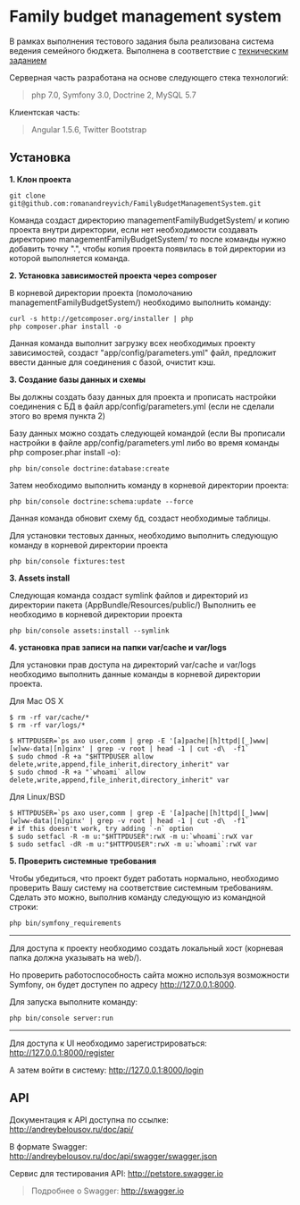 Family budget management system
======================== 

В рамках выполнения тестового задания была реализована система ведения семейного бюджета. Выполнена в соответствие с [техническим заданием]

Серверная часть разработана на основе следующего стека технологий:

> php 7.0, Symfony 3.0, Doctrine 2, MySQL 5.7

Клиентская часть:

> Angular 1.5.6, Twitter Bootstrap


Установка
--------------

**1. Клон проекта**

```
git clone git@github.com:romanandreyvich/FamilyBudgetManagementSystem.git
```

Команда создаст директорию managementFamilyBudgetSystem/ и копию проекта внутри директории, 
если нет необходимости создавать директорию managementFamilyBudgetSystem/ то после команды нужно
добавить точку ".", чтобы копия проекта появилась в той директории из которой выполняется команда.

**2. Установка зависимостей проекта через composer**

В корневой директории проекта (помолочанию managementFamilyBudgetSystem/) необходимо выполнить
команду:

```
curl -s http://getcomposer.org/installer | php
php composer.phar install -o
```
Данная команда выполнит загрузку всех необходимых проекту зависимостей, создаст "app/config/parameters.yml" файл,
предложит ввести данные для соединения с базой, очистит кэш.

**3. Создание базы данных и схемы**

Вы должны создать базу данных для проекта и прописать настройки соединения с 
БД в файл app/config/parameters.yml (если не сделали этого во время пункта 2)

Базу данных можно создать следующей командой (если Вы прописали настройки в файле app/config/parameters.yml либо во время команды php composer.phar install -o):

```
php bin/console doctrine:database:create
```

Затем необходимо выполнить команду в корневой директории проекта:

```
php bin/console doctrine:schema:update --force
```

Данная команда обновит схему бд, создаст необходимые таблицы.

Для установки тестовых данных, необходимо выполнить следующую команду в корневой директории проекта

```
php bin/console fixtures:test
```

**3. Assets install**

Следующая команда создаст symlink файлов и директорий из директории пакета (AppBundle/Resources/public/)
Выполнить ее необходимо в корневой директории проекта
```
php bin/console assets:install --symlink
```

**4. установка прав записи на папки var/cache и var/logs**

Для установки прав доступа на директорий var/cache и var/logs необходимо 
выполнить данные команды в корневой директории проекта.

Для Mac OS X

```
$ rm -rf var/cache/*
$ rm -rf var/logs/*

$ HTTPDUSER=`ps axo user,comm | grep -E '[a]pache|[h]ttpd|[_]www|[w]ww-data|[n]ginx' | grep -v root | head -1 | cut -d\  -f1`
$ sudo chmod -R +a "$HTTPDUSER allow delete,write,append,file_inherit,directory_inherit" var
$ sudo chmod -R +a "`whoami` allow delete,write,append,file_inherit,directory_inherit" var
```

Для Linux/BSD

```
$ HTTPDUSER=`ps axo user,comm | grep -E '[a]pache|[h]ttpd|[_]www|[w]ww-data|[n]ginx' | grep -v root | head -1 | cut -d\  -f1`
# if this doesn't work, try adding `-n` option
$ sudo setfacl -R -m u:"$HTTPDUSER":rwX -m u:`whoami`:rwX var
$ sudo setfacl -dR -m u:"$HTTPDUSER":rwX -m u:`whoami`:rwX var
```

**5. Проверить системные требования**

Чтобы убедиться, что проект будет работать нормально, необходимо проверить Вашу систему
на соответствие системным требованиям. 
Сделать это можно, выполнив команду следующую из командной строки:

```
php bin/symfony_requirements
```

--------------

Для доступа к проекту необходимо создать локальный хост (корневая папка должна указывать на web/).

 
Но проверить работоспособность сайта можно используя возможности Symfony, 
он будет доступен по адресу http://127.0.0.1:8000.

Для запуска выполните команду:

```
php bin/console server:run
```

--------------

Для доступа к UI необходимо зарегистрироваться: http://127.0.0.1:8000/register

А затем войти в систему: http://127.0.0.1:8000/login

API
--------------
Документация к API доступна по ссылке: http://andreybelousov.ru/doc/api/

В формате Swagger: http://andreybelousov.ru/doc/api/swagger/swagger.json

Сервис для тестирования API: http://petstore.swagger.io

> Подробнее о Swagger: http://swagger.io

[техническим заданием]: tz.md
